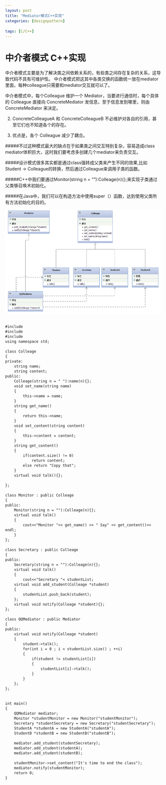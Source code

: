 ```yaml
---
layout: post
title: "Mediator模式C++实现"
categories: [designpattern]

tags: [C/C++]
---
```

中介者模式 C++实现
=====================
中介者模式主要是为了解决类之间依赖关系的，有些类之间存在复杂的关系，这导致代码不具有可维护性。
中介者模式把这其中各类交换的函数统一放在mediator里面，每种colleague只需要和mediator交互就可以了。

中介者模式中，每个Colleague 维护一个 Mediator，当要进行通信时，每个具体的 Colleague 直接向 ConcreteMediator 发信息，至于信息发到哪里，则由 ConcreteMediator 来决定。

2. ConcreteColleagueA 和 ConcreteColleagueB 不必维护对各自的引用，甚至它们也不知道各个的存在。

3. 优点是，各个 Colleague 减少了耦合。

#####不过这种模式最大的缺点在于如果类之间交互特别复杂，容易造成class mediator体积巨大，这时我们要考虑多创建几个mediator来负责交互。

#####设计模式很多其实都是通过class强转成父类来产生不同的效果,比如Student -> Colleague的转换，然后通过Colleague来调用子类的函数。

#####C++中我们要通过Monitor(string n = “”):Colleage(n){};来实现子类通过父类够召唤术初始化。

#####在Java中，我们可以在构造方法中使用super（）函数，达到使用父类所有方法初始化的目的。

![](/assets/pic/mediapattern.png)

<pre><code>
#include<iostream>
#include<string>
#include <vector>
using namespace std;

class Colleage
{
private:
    string name;
	string content;
public:
	Colleage(string n = " "):name(n){};
	void set_name(string name)
	{
		this->name = name;
	}
	string get_name()
	{
		return this->name;
	}
	void set_content(string content)
	{
		this->content = content;
	}
	string get_content()
	{
		if(content.size() != 0)
			return content;
		else return "Copy that";
	}
	virtual void talk(){};

};

class Monitor : public Colleage
{
public:
	Monitor(string n = ""):Colleage(n){};
	virtual void talk()
	{
		cout<<"Monitor "<< get_name() << " Say" << get_content()<< endl;
	}
};

class Secretary : public Colleage
{
public:
	Secretary(string n = ""):Colleage(n){};
	virtual void talk()
	{
		cout<<"Secretary "<<get_name()<<" Say"<< get_content()<< endl;
	}
};

class StudentA : public Colleage
{
public:
	StudentA(string n = ""):Colleage(n){};
	virtual void talk()
	{
		cout<<"StudentA "<<get_name()<<" Say"<< get_content()<< endl;
	}
};

class StudentB : public Colleage
{
public:
	StudentB(string n = ""):Colleage(n){};
	virtual void talk()
	{
		cout<<"StudentB "<<get_name()<<" Say"<< get_content()<< endl;
	}
};

class Mediator
{
public:
	vector<Colleage*> studentList;
	virtual void add_student(Colleage *student)
	{
		studentList.push_back(student);
	};
	virtual void notify(Colleage *student){};    
};

class QQMediator : public Mediator
{
public:
	virtual void notify(Colleage *student)
	{
		student->talk();
		for(int i = 0 ; i < studentList.size() ; ++i)
		{            
			if(student != studentList[i])
			{
				studentList[i]->talk();
			}
		}
	};	
};


int main()
{
	QQMediator mediator;
	Monitor *studentMonitor = new Monitor("studentMonitor");
	Secretary *studentSecretary = new Secretary("studentSecretary");
	StudentA *studentA = new StudentA("studentA");
	StudentB *studentB = new StudentB("studentB");        

	mediator.add_student(studentSecretary);
	mediator.add_student(studentA);
	mediator.add_student(studentB);     

	studentMonitor->set_content("It's time to end the class");
	mediator.notify(studentMonitor);   
	return 0;
}

</code></pre>

